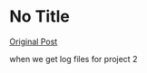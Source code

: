 # No Title

[Original Post](https://discourse.onlinedegree.iitm.ac.in/t/169029/699)

<p>when we get log files for project 2</p>